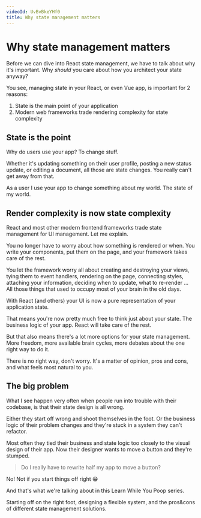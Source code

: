 ```yaml
---
videoId: UvBvBkeYHf0
title: Why state management matters
---
```


# Why state management matters

Before we can dive into React state management, we have to talk about why it's important. Why *should* you care about how you architect your state anyway?

You see, managing state in your React, or even Vue app, is important for 2 reasons:

1. State is the main point of your application
2. Modern web frameworks trade rendering complexity for state complexity

## State is the point

Why do users use your app? To change stuff.

Whether it's updating something on their user profile, posting a new status update, or editing a document, all those are state changes. You really can't get away from that.

As a user I use your app to change something about my world. The state of my world.

## Render complexity is now state complexity

React and most other modern frontend frameworks trade state management for UI management. Let me explain.

You no longer have to worry about how something is rendered or when. You write your components, put them on the page, and your framework takes care of the rest.

You let the framework worry all about creating and destroying your views, tying them to event handlers, rendering on the page, connecting styles, attaching your information, deciding when to update, what to re-render ... All those things that used to occupy most of your brain in the old days.

With React (and others) your UI is now a pure representation of your application state.

That means you're now pretty much free to think just about your state. The business logic of your app. React will take care of the rest.

But that also means there's a lot more options for your state management. More freedom, more available brain cycles, more debates about the one right way to do it.

There is no right way, don't worry. It's a matter of opinion, pros and cons, and what feels most natural to you.

## The big problem

What I see happen very often when people run into trouble with their codebase, is that their state design is all wrong.

Either they start off wrong and shoot themselves in the foot. Or the business logic of their problem changes and they're stuck in a system they can't refactor.

Most often they tied their business and state logic too closely to the visual design of their app. Now their designer wants to move a button and they're stumped.

> Do I really have to rewrite half my app to move a button?

No! Not if you start things off right 😁

And that's what we're talking about in this Learn While You Poop series. 

Starting off on the right foot, designing a flexible system, and the pros&cons of different state management solutions.
